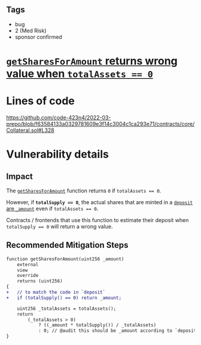 ## Tags

- bug
- 2 (Med Risk)
- sponsor confirmed

# [`getSharesForAmount` returns wrong value when `totalAssets == 0`](https://github.com/code-423n4/2022-03-prepo-findings/issues/55) 

# Lines of code

https://github.com/code-423n4/2022-03-prepo/blob/f63584133a0329781609e3f14c3004c1ca293e71/contracts/core/Collateral.sol#L328


# Vulnerability details

## Impact
The [`getSharesForAmount`](https://github.com/code-423n4/2022-03-prepo/blob/f63584133a0329781609e3f14c3004c1ca293e71/contracts/core/Collateral.sol#L328) function returns `0` if `totalAssets == 0`.

However, if **`totalSupply == 0`**, the actual shares that are minted in a [`deposit` are `_amount`](https://github.com/code-423n4/2022-03-prepo/blob/f63584133a0329781609e3f14c3004c1ca293e71/contracts/core/Collateral.sol#L83) even if `totalAssets == 0`.

Contracts / frontends that use this function to estimate their deposit when `totalSupply == 0` will return a wrong value.

## Recommended Mitigation Steps

```diff
function getSharesForAmount(uint256 _amount)
    external
    view
    override
    returns (uint256)
{
+   // to match the code in `deposit`
+   if (totalSupply() == 0) return _amount;

    uint256 _totalAssets = totalAssets();
    return
        (_totalAssets > 0)
            ? ((_amount * totalSupply()) / _totalAssets)
            : 0; // @audit this should be _amount according to `deposit`
}
```

